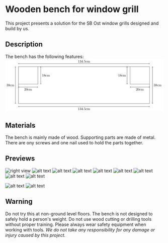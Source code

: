 # Wooden bench for window grill
This project presents a solution for the SB Ost window grills designed and build by us. 

## Description
The bench has the following features:
![alt text](Pages/Exports/W1.sc/W1.sc.png)


## Materials
The bench is mainly made of wood. Supporting parts are made of metal. There are ony screws and one nail used to hold the parts together. 

## Previews
![right view](local/preview/_DSC3589.png "Preview 1")
![alt text](local/preview/_DSC3599.png "Preview 2")
![alt text](local/preview/_DSC3667.png "Preview 3")
![alt text](local/preview/_DSC3694.png "Preview 4")
![alt text](local/preview/_DSC3749.png "Preview 6")
![alt text](local/preview/_DSC3761.png "Preview 7")
![alt text](local/preview/_DSC3769.png "Preview 8")
![alt text](local/preview/_DSC3782.png "Preview 9")
![alt text](local/preview/_DSC3835.png "Preview 11")


![alt text](local/preview/_DSC3811.png "Preview 10")
![alt text](local/preview/_DSC3728.png "Preview 5")


## Warning
Do not try this at non-ground level floors. The bench is not designed to safely hold a person's weight. Do not use wood cutting or drilling tools without proper training. Please always wear safety equipment when working with tools. *We do not take any responsibility for any damage or injury caused by this project.*